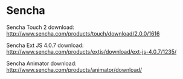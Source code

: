 # Sencha

Sencha Touch 2 download:
http://www.sencha.com/products/touch/download/2.0.0/1616

Sencha Ext JS 4.0.7 download:
http://www.sencha.com/products/extjs/download/ext-js-4.0.7/1235/

Sencha Animator download:
http://www.sencha.com/products/animator/download/


